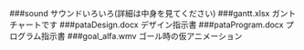 ###sound
サウンドいろいろ(詳細は中身を見てください)
###gantt.xlsx
ガントチャートです
###pataDesign.docx
デザイン指示書
###pataProgram.docx
プログラム指示書
###goal_alfa.wmv
ゴール時の仮アニメーション
